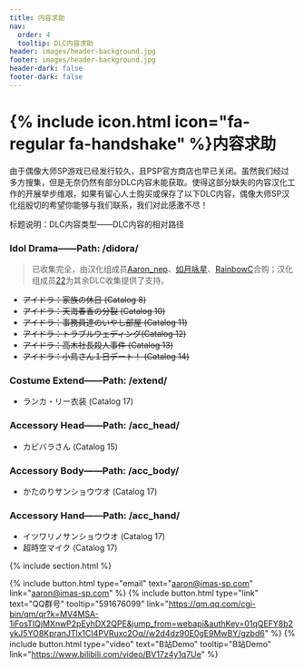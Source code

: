 ```yaml
---
title: 内容求助
nav:
  order: 4
  tooltip: DLC内容求助
header: images/header-background.jpg
footer: images/header-background.jpg
header-dark: false
footer-dark: false
---
```


# {% include icon.html icon="fa-regular fa-handshake" %}内容求助

由于偶像大师SP游戏已经发行较久，且PSP官方商店也早已关闭。虽然我们经过多方搜集，但是无奈仍然有部分DLC内容未能获取。使得这部分缺失的内容汉化工作的开展举步维艰，如果有留心人士购买或保存了以下DLC内容，偶像大师SP汉化组殷切的希望你能够与我们联系，我们对此感激不尽！

标题说明：DLC内容类型——DLC内容的相对路径

### Idol Drama——Path: /didora/ 

> 已收集完全，由汉化组成员[Aaron_nep](https://imas-sp.com/members/Aaron_nep.html)、[如月咏星](https://imas-sp.com/members/%E5%A6%82%E6%9C%88%E5%92%8F%E6%98%9F.html)、[RainbowC](https://imas-sp.com/members/RainbowC.html)合购；汉化组成员[22](https://imas-sp.com/members/22.html)为其余DLC收集提供了支持。

- ~~アイドラ：家族の休日 (Catalog 8)~~
- ~~アイドラ：天海春香の分裂 (Catalog 10)~~
- ~~アイドラ：事務員達のいやし部屋 (Catalog 11)~~
- ~~アイドラ：トラブルウェディング(Catalog 12)~~
- ~~アイドラ：高木社長殺人事件 (Catalog 13)~~
- ~~アイドラ：小鳥さん１日デート！ (Catalog 14)~~

###  Costume Extend——Path: /extend/

- ランカ・リー衣装 (Catalog 17)

### Accessory Head——Path: /acc_head/

- カピバラさん (Catalog 15)

### Accessory Body——Path: /acc_body/

- かたのりサンショウウオ (Catalog 17)

### Accessory Hand——Path: /acc_hand/

- イツワリノサンショウウオ (Catalog 17)
- 超時空マイク (Catalog 17)

{% include section.html %}

{%
  include button.html
  type="email"
  text="aaron@imas-sp.com"
  link="aaron@imas-sp.com"
%}
{%
  include button.html
  type="link"
  text="QQ群号"
  tooltip="591676099"
  link="https://qm.qq.com/cgi-bin/qm/qr?k=MV4MSA-1iFosTIQjMXnwP2pEyhDX2QPE&jump_from=webapi&authKey=01qQEFY8b2ykJ5YO8KpranJTlx1CI4PVRuxc2Oq//w2d4dz90E0gE9MwBY/gzbd6"
%}
{%
  include button.html
  type="video"
  text="B站Demo"
  tooltip="B站Demo"
  link="https://www.bilibili.com/video/BV17z4y1q7Ue"
%}